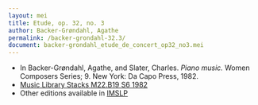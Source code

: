 ```yaml
---
layout: mei
title: Etude, op. 32, no. 3
author: Backer-Grøndahl, Agathe
permalink: /backer-grondahl-32.3/
document: backer-grondahl_etude_de_concert_op32_no3.mei
---
```


- In Backer-Grøndahl, Agathe, and Slater, Charles. *Piano music.* Women Composers Series; 9. New York: Da Capo Press, 1982.
- <a href="https://tufts-primo.hosted.exlibrisgroup.com/permalink/f/14dinuo/01TUN_ALMA2185674780003851" target="_blank">Music Library Stacks M22.B19 S6 1982</a>
- Other editions available in <a href="https://imslp.org/wiki/3_Etudes_de_concert,_Op.32_(Backer-Gr%C3%B8ndahl,_Agathe)" target="_blank">IMSLP</a>
